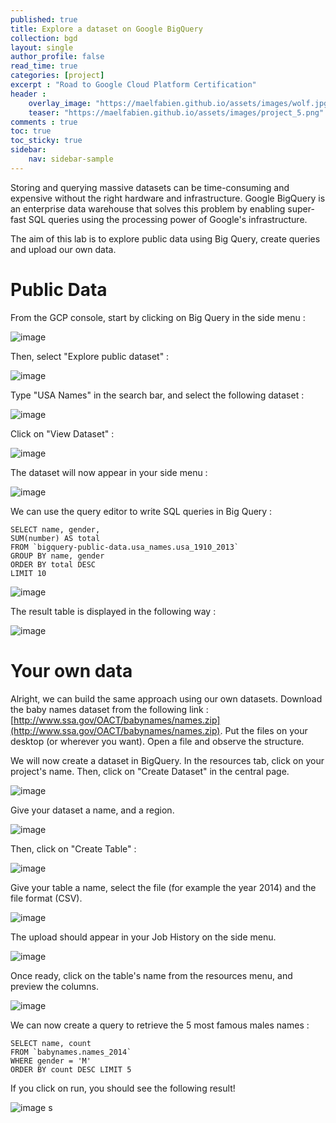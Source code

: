 ```yaml
---
published: true
title: Explore a dataset on Google BigQuery
collection: bgd
layout: single
author_profile: false
read_time: true
categories: [project]
excerpt : "Road to Google Cloud Platform Certification"
header :
    overlay_image: "https://maelfabien.github.io/assets/images/wolf.jpg"
    teaser: "https://maelfabien.github.io/assets/images/project_5.png"
comments : true
toc: true
toc_sticky: true
sidebar:
    nav: sidebar-sample
---
```


Storing and querying massive datasets can be time-consuming and expensive without the right hardware and infrastructure. Google BigQuery is an enterprise data warehouse that solves this problem by enabling super-fast SQL queries using the processing power of Google's infrastructure.

The aim of this lab is to explore public data using Big Query, create queries and upload our own data.

# Public Data

From the GCP console, start by clicking on Big Query in the side menu : 

![image](https://maelfabien.github.io/assets/images/gcp_34.jpg)

Then, select "Explore public dataset" :

![image](https://maelfabien.github.io/assets/images/gcp_35.jpg)

Type "USA Names" in the search bar, and select the following dataset :

![image](https://maelfabien.github.io/assets/images/gcp_36.jpg)

Click on "View Dataset" :

![image](https://maelfabien.github.io/assets/images/gcp_37.jpg)

The dataset will now appear in your side menu :

![image](https://maelfabien.github.io/assets/images/gcp_38.jpg)

We can use the query editor to write SQL queries in Big Query :

```
SELECT name, gender,
SUM(number) AS total
FROM `bigquery-public-data.usa_names.usa_1910_2013`
GROUP BY name, gender
ORDER BY total DESC
LIMIT 10
```

![image](https://maelfabien.github.io/assets/images/gcp_39.jpg)

The result table is displayed in the following way :

![image](https://maelfabien.github.io/assets/images/gcp_40.jpg)

# Your own data

Alright, we can build the same approach using our own datasets. Download the baby names dataset from the following link : [http://www.ssa.gov/OACT/babynames/names.zip](http://www.ssa.gov/OACT/babynames/names.zip). Put the files on your desktop (or wherever you want). Open a file and observe the structure. 

We will now create a dataset in BigQuery. In the resources tab, click on your project's name. Then, click on "Create Dataset" in the central page.

![image](https://maelfabien.github.io/assets/images/gcp_41.jpg)

Give your dataset a name, and a region.

![image](https://maelfabien.github.io/assets/images/gcp_42.jpg)

Then, click on "Create Table" :

![image](https://maelfabien.github.io/assets/images/gcp_43.jpg)

Give your table a name, select the file (for example the year 2014) and the file format (CSV).

![image](https://maelfabien.github.io/assets/images/gcp_44.jpg)

The upload should appear in your Job History on the side menu. 

![image](https://maelfabien.github.io/assets/images/gcp_45.jpg)

Once ready, click on the table's name from the resources menu, and preview the columns.

![image](https://maelfabien.github.io/assets/images/gcp_46.jpg)

We can now create a query to retrieve the 5 most famous males names :

```
SELECT name, count
FROM `babynames.names_2014`
WHERE gender = 'M'
ORDER BY count DESC LIMIT 5
```

If you click on run, you should see the following result!

![image](https://maelfabien.github.io/assets/images/gcp_47.jpg)
s
